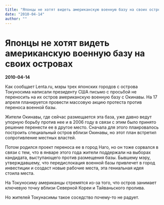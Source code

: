 ```yaml
---
title: "Японцы не хотят видеть американскую военную базу на своих островах"
date: "2010-04-14"
author: ""
---
```


# Японцы не хотят видеть американскую военную базу на своих островах

**2010-04-14** 

Как сообщает Lenta.ru, мэры трех японских городов с острова Токуносима написали президенту США письмо с просьбой не переносить на их остров американскую военную базу с Окинавы. На 17 апреля планируется провести массовую акцию протеста против переноса военной базы.

Жители Окинавы, где сейчас размещается эта база, уже давно ведут упорную борьбу против нее и в 2006 году в связи с этим было принято решение перенести ее в другое место. Сначала для этого плаировалось построить специальный остров вблизи Окинавы, но этот план встретил сопротивление местных властей.

Потом родился проект переноса ее в город Наго, но он тоже сорвался в связи с тем, что в январе этого года жители поддержали на выборах кандидата, выступающего против размещения базы. Бывшему мэру, утверждавшему, что передислокация военной базы привлечет в город инвестиции и создаст новые рабочие места, эта гениальная идея стоила места.

На Токуносиму американцы стремятся из-за того, что остров занимает ключевую точку вблизи Северной Кореи и Тайваньского пролива.

Но жителей Токунасимы такое соседство почему-то не радует.